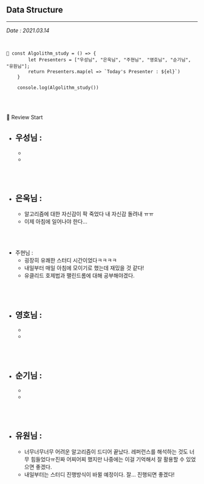 ## Data Structure

>

---

_Date : 2021.03.14_

<br/>

```
📌 const Algolithm_study = () => {
        let Presenters = ["우성님", "은욱님", "주현님", "영호님", "순기님", "유원님"];
        return Presenters.map(el => `Today's Presenter : ${el}`)
    }

    console.log(Algolithm_study())
```

<br/>
<br/>

🙌 Review Start

- ## 우성님 :
  -
  -

<br/>
<br/>

- ## 은욱님 :
  - 알고리즘에 대한 자신감이 팍 죽었다 내 자신감 돌려내 ㅠㅠ
  - 이제 아침에 일어나야 한다...

<br/>
<br/>
  
* 주현님 : 
  - 굉장히 유쾌한 스터디 시간이었다ㅋㅋㅋㅋ
  - 내일부터 매일 아침에 모이기로 했는데 재밌을 것 같다!
  - 유클리드 호제법과 팰린드롬에 대해 공부해야겠다.

<br/>
<br/>

- ## 영호님 :
  -
  -

<br/>
<br/>

- ## 순기님 :
  -
  -

<br/>
<br/>

- ## 유원님 :
  - 너무너무너무 어려운 알고리즘이 드디어 끝났다. 레퍼런스를 해석하는 것도 너무 힘들었다ㅠ진짜 어찌어찌 했지만 나중에는 이걸 기억해서 잘 활용할 수 있었으면 좋겠다.
  - 내일부터는 스터디 진행방식이 바뀔 예정이다. 잘… 진행되면 좋겠다!
